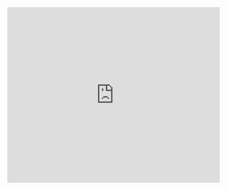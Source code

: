 <iframe src="https://scratch.mit.edu/projects/706089654/embed" allowtransparency="true" width="485" height="402" frameborder="0" scrolling="no" allowfullscreen></iframe>
